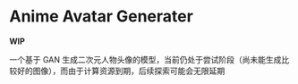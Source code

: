 # Anime Avatar Generater

**WIP**

一个基于 GAN 生成二次元人物头像的模型，当前仍处于尝试阶段（尚未能生成比较好的图像），而由于计算资源到期，后续探索可能会无限延期
